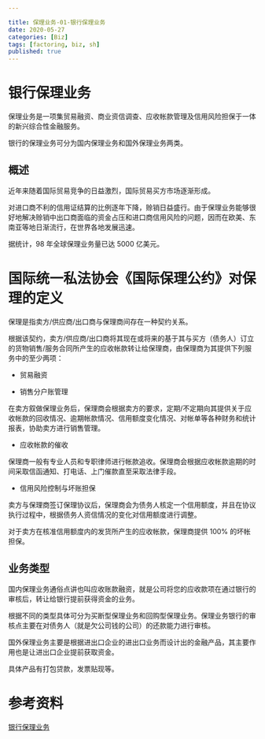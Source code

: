 ```yaml
---

title: 保理业务-01-银行保理业务
date: 2020-05-27
categories: [Biz]
tags: [factoring, biz, sh]
published: true
---
```


# 银行保理业务

保理业务是一项集贸易融资、商业资信调查、应收帐款管理及信用风险担保于一体的新兴综合性金融服务。

银行的保理业务可分为国内保理业务和国外保理业务两类。

## 概述

近年来随着国际贸易竞争的日益激烈，国际贸易买方市场逐渐形成。

对进口商不利的信用证结算的比例逐年下降，赊销日益盛行。由于保理业务能够很好地解决赊销中出口商面临的资金占压和进口商信用风险的问题，因而在欧美、东南亚等地日渐流行，在世界各地发展迅速。

据统计，98 年全球保理业务量已达 5000 亿美元。

# 国际统一私法协会《国际保理公约》对保理的定义

保理是指卖方/供应商/出口商与保理商间存在一种契约关系。

根据该契约，卖方/供应商/出口商将其现在或将来的基于其与买方（债务人）订立的货物销售/服务合同所产生的应收帐款转让给保理商，由保理商为其提供下列服务中的至少两项：

- 贸易融资

- 销售分户账管理

在卖方叙做保理业务后，保理商会根据卖方的要求，定期/不定期向其提供关于应收帐款的回收情况、逾期帐款情况、信用额度变化情况、对帐单等各种财务和统计报表，协助卖方进行销售管理。

- 应收帐款的催收

保理商一般有专业人员和专职律师进行帐款追收。保理商会根据应收帐款逾期的时间采取信函通知、打电话、上门催款直至采取法律手段。

- 信用风险控制与坏账担保

卖方与保理商签订保理协议后，保理商会为债务人核定一个信用额度，并且在协议执行过程中，根据债务人资信情况的变化对信用额度进行调整。

对于卖方在核准信用额度内的发货所产生的应收帐款，保理商提供 100% 的坏帐担保。

## 业务类型

国内保理业务通俗点讲也叫应收账款融资，就是公司将您的应收款项在通过银行的审核后，转让给银行提前获得资金的业务。

根据不同的类型具体可分为买断型保理业务和回购型保理业务。保理业务银行的审核点主要在对债务人（就是欠公司钱的公司）的还款能力进行审核。

国外保理业务主要是根据进出口企业的进出口业务而设计出的金融产品，其主要作用也是让进出口企业提前获取资金。

具体产品有打包贷款，发票贴现等。

# 参考资料 

[银行保理业务](https://baike.baidu.com/item/%E9%93%B6%E8%A1%8C%E4%BF%9D%E7%90%86%E4%B8%9A%E5%8A%A1/2967405)


